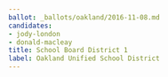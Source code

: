 ```yaml
---
ballot: _ballots/oakland/2016-11-08.md
candidates:
- jody-london
- donald-macleay
title: School Board District 1
label: Oakland Unified School District
---
```

